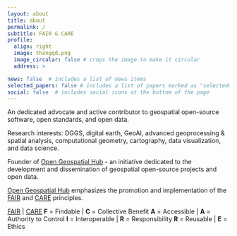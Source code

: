 ```yaml
---
layout: about
title: about
permalink: /
subtitle: FAIR & CARE
profile:
  align: right
  image: thangqd.png
  image_circular: false # crops the image to make it circular
  address: >

news: false  # includes a list of news items
selected_papers: false # includes a list of papers marked as "selected={true}"
social: false  # includes social icons at the bottom of the page
---
```

An dedicated advocate and active contributor to geospatial open-source software, open standards, and open data. 


Research interests: DGGS, digital earth, GeoAI, advanced geoprocessing & spatial analysis, computational geometry, cartography, data visualization, and data science.


Founder of [Open Geospatial Hub](https://gishub.vn) - an initiative dedicated to the development and dissemination of geospatial open-source projects and open data. 
  
[Open Geospatial Hub](https://gishub.vn) emphasizes the promotion and implementation of the [FAIR](https://www.go-fair.org/fair-principles/) and [CARE](https://www.gida-global.org/care) principles.

[FAIR](https://www.go-fair.org/fair-principles/) | [CARE](https://www.gida-global.org/care)
**F** = Findable | **C** = Collective Benefit 
**A** = Accessible | **A** = Authority to Control
**I** = Interoperable | **R** = Responsibility
**R** = Reusable | **E** = Ethics